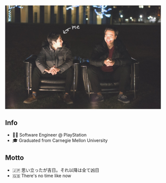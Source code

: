 <p align="center">
  <img width="580px" src="https://raw.githubusercontent.com/Rikilele/Rikilele/master/ucbc.JPG">
</p>

## Info

- 👨‍💻 Software Engineer @ PlayStation
- 🎓 Graduated from Carnegie Mellon University

## Motto

- 🇯🇵 思い立ったが吉日。それ以降は全て凶日
- 🇬🇧 There's no time like now
